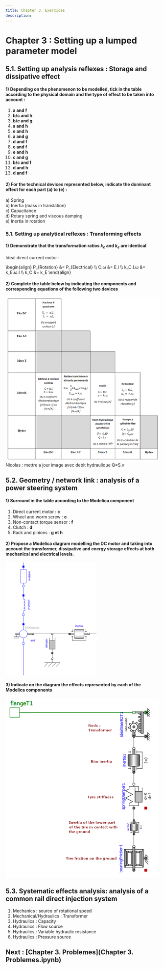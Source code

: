 ```yaml
---
title: Chapter 3. Exercices
description: 
---
```

# Chapter 3 : Setting up a lumped parameter model 
  
 
 
## 5.1. Setting up analysis reflexes : Storage and dissipative effect

#### 1)	Depending on the phenomenon to be modelled, tick in the table according to the physical domain and the type of effect to be taken into account :
1) **a and f**   
2) **b/c and h**   
3) **b/c and g**    
4) **a and h**    
5) **e and h**   
6) **a and g**    
7) **d and f**   
8) **e and f**    
9) **e and h**      
10) **c and g**     
11) **b/c and f**     
12) **d and h**    
13) **d and f**   

#### 2) For the technical devices represented below, indicate the dominant effect for each part (a) to (e) :
a) Spring    
b) Inertia (mass in translation)     
c) Capacitance     
d) Rotary spring and viscous damping    
e) Inertia in rotation      

### 5.1. Setting up analytical reflexes : Transforming effects

#### 1) Demonstrate that the transformation ratios $k_c$ and $k_e$ are identical

Ideal direct current motor : 

\begin{align} 
P_{Rotation} &= P_{Electrical} \\\\
C.ω &= E.I \\\\
k_C.I.ω &= k_E.ω.I \\\\
k_C &= k_E 
\end{align}



#### 2) Complete the table below by indicating the components and corresponding equations of the following two devices

<img src="../img/chap2_correction_5.1.2.png" alt="chap2_correction_5.1.2.png" width="700">
Nicolas : mettre a jour image avec debit hydraulique Q=S.v 

## 5.2. Geometry / network link : analysis of a power steering system

#### 1) Surround in the table according to the Modelica component    

1) Direct current motor : **c**  
2) Wheel and worm screw : **e**      
3) Non-contact torque sensor : **f**     
4) Clutch : **d**    
5) Rack and pinions : **g et h** 

#### 2) Propose a Modelica diagram modelling the DC motor and taking into account the transformer, dissipative and energy storage effects at both mechanical and electrical levels.

![Correction 5.2.2](../img/chap2_correction_5.2.2.png)

#### 3)  Indicate on the diagram the effects represented by each of the Modelica components

![Correction 5.2.3](../img/chap2_correction_5.2.3_en.png)


## 5.3. Systematic effects analysis: analysis of a common rail direct injection system


1) Mechanics : source of rotational speed         
2) Mechanical/Hydraulics : Transformer           
3) Hydraulics : Capacity             
4) Hydraulics : Flow source           
5) Hydraulics : Variable hydraulic resistance           
6) Hydraulics : Pressure source  



## Next : [Chapter 3. Problemes](Chapter 3. Problemes.ipynb)
